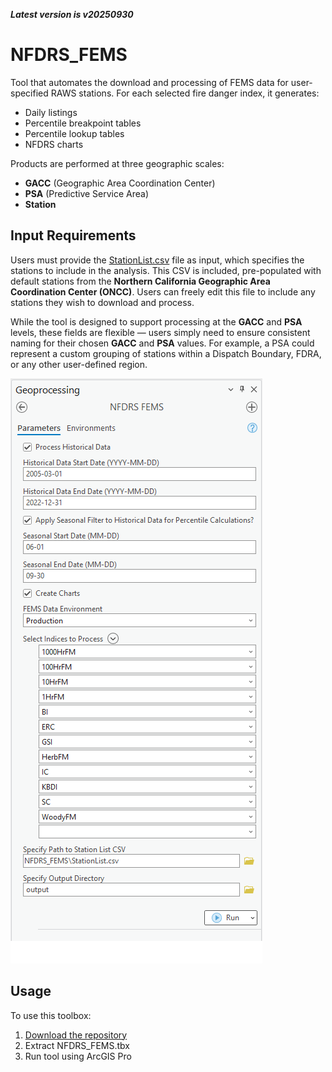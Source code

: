 ***Latest version is v20250930***

# NFDRS_FEMS

Tool that automates the download and processing of FEMS data for user-specified RAWS stations. For each selected fire danger index, it generates:

- Daily listings  
- Percentile breakpoint tables  
- Percentile lookup tables  
- NFDRS charts

Products are performed at three geographic scales:

- **GACC** (Geographic Area Coordination Center)  
- **PSA** (Predictive Service Area)  
- **Station**

## Input Requirements

Users must provide the [StationList.csv](https://github.com/mpanunto/NFDRS_FEMS/blob/main/StationList.csv) file as input, which specifies the stations to include in the analysis. This CSV is included, pre-populated with default stations from the **Northern California Geographic Area Coordination Center (ONCC)**. Users can freely edit this file to include any stations they wish to download and process.

While the tool is designed to support processing at the **GACC** and **PSA** levels, these fields are flexible — users simply need to ensure consistent naming for their chosen **GACC** and **PSA** values. For example, a PSA could represent a custom grouping of stations within a Dispatch Boundary, FDRA, or any other user-defined region.


![screenshot_NFDRS_FEMS_1.png](/screenshot_NFDRS_FEMS_1.png)


## Usage

To use this toolbox:

1. [Download the repository](https://github.com/mpanunto/NFDRS_FEMS/archive/refs/heads/main.zip)
2. Extract NFDRS_FEMS.tbx
3. Run tool using ArcGIS Pro
